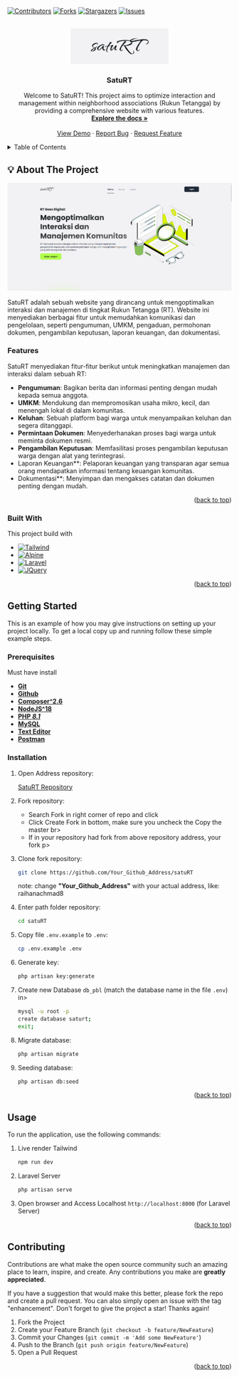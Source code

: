 <a name="readme-top"></a>
[![Contributors][contributors-shield]][contributors-url]
[![Forks][forks-shield]][forks-url]
[![Stargazers][stars-shield]][stars-url]
[![Issues][issues-shield]][issues-url]

<br />
<div align="center">
  <a href="https://github.com/Eddav29/satuRT">
    <img src="./public/assets/images/satuRT.png" alt="Logo" height="80">
  </a>

  <h3 align="center">SatuRT</h3>

  <p align="center">
    Welcome to SatuRT! This project aims to optimize interaction and management within neighborhood associations (Rukun Tetangga) by providing a comprehensive website with various features. 
    <br />
    <a href="https://github.com/Eddav29/satuRT"><strong>Explore the docs »</strong></a>
    <br />
    <br />
    <a href="https://saturt.cloud">View Demo</a>
    ·
    <a href="https://github.com/Eddav29/satuRT/issues/new?labels=bug&template=bug-report---.md">Report Bug</a>
    ·
    <a href="https://github.com/Eddav29/satuRT/issues/new?labels=enhancement&template=feature-request---.md">Request Feature</a>
  </p>
</div>



<!-- TABLE OF CONTENTS -->
<details>
  <summary>Table of Contents</summary>
  <ol>
    <li>
      <a href="#about-the-project">About The Project</a>
      <ul>
      <li><a href="#features">Features</a></li>
        <li><a href="#built-with">Built With</a></li>
      </ul>
    </li>
    <li>
      <a href="#getting-started">Getting Started</a>
      <ul>
        <li><a href="#prerequisites">Prerequisites</a></li>
        <li><a href="#installation">Installation</a></li>
      </ul>
    </li>
    <li><a href="#usage">Usage</a></li>
    <li><a href="#contributing">Contributing</a></li>
  </ol>
</details>



<!-- ABOUT THE PROJECT -->
<h2 id="about-the-project">💡 About The Project</h2>

[![Product Name Screen Shot](public/assets/images/homescreen-screenshot.png)](public/assets/images/homescreen-screenshot.png)

SatuRT adalah sebuah website yang dirancang untuk mengoptimalkan interaksi dan manajemen di tingkat Rukun Tetangga (RT). Website ini menyediakan berbagai fitur untuk memudahkan komunikasi dan pengelolaan, seperti pengumuman, UMKM, pengaduan, permohonan dokumen, pengambilan keputusan, laporan keuangan, dan dokumentasi.

### Features

SatuRT menyediakan fitur-fitur berikut untuk meningkatkan manajemen dan interaksi dalam sebuah RT:
- **Pengumuman**: Bagikan berita dan informasi penting dengan mudah kepada semua anggota.
- **UMKM**: Mendukung dan mempromosikan usaha mikro, kecil, dan menengah lokal di dalam komunitas.
- **Keluhan**: Sebuah platform bagi warga untuk menyampaikan keluhan dan segera ditanggapi.
- **Permintaan Dokumen**: Menyederhanakan proses bagi warga untuk meminta dokumen resmi.
- **Pengambilan Keputusan**: Memfasilitasi proses pengambilan keputusan warga dengan alat yang terintegrasi.
- Laporan Keuangan**: Pelaporan keuangan yang transparan agar semua orang mendapatkan informasi tentang keuangan komunitas.
- Dokumentasi**: Menyimpan dan mengakses catatan dan dokumen penting dengan mudah.


<p align="right">(<a href="#readme-top">back to top</a>)</p>



### Built With
This project build with

* [![Tailwind][Tailwind.com]][Tailwind-url]
* [![Alpine][Alpine.dev]][Alpine-url]
* [![Laravel][Laravel.com]][Laravel-url]
* [![JQuery][JQuery.com]][JQuery-url]

<p align="right">(<a href="#readme-top">back to top</a>)</p>


## Getting Started

This is an example of how you may give instructions on setting up your project locally.
To get a local copy up and running follow these simple example steps.

### Prerequisites
Must have install

-   **[Git](https://git-scm.com/downloads)**
-   **[Github](https://github.com)**
-   **[Composer^2.6](https://getcomposer.org/download/)**
-   **[NodeJS^18](https://nodejs.org/en/download/current)**
-   **[PHP _8.1_](https://www.php.net/downloads.php)**
-   **[MySQL](https://www.mysql.com/)**
-   **[Text Editor](https://code.visualstudio.com/)**
-   **[Postman](https://www.postman.com/downloads/)**

### Installation



1. Open Address repository:

   [SatuRT Repository](https://github.com/Eddav29/satuRT)

2. Fork repository:

    - Search Fork in right corner of repo and click
    - Click Create Fork in bottom, make sure you uncheck the Copy the master br>
    - If in your repository had fork from above repository address, your fork p>

3. Clone fork repository:

    ```bash
    git clone https://github.com/Your_Github_Address/satuRT
    ```
    
    note: change **"Your_Github_Address"** with your actual address, like: raihanachmad8 

4. Enter path folder repository:

    ```bash
    cd satuRT
    ```

5. Copy file `.env.example` to `.env`:

    ```bash
    cp .env.example .env
    ```

6. Generate key:

    ```bash
    php artisan key:generate
    ```

7. Create new Database `db_pbl` (match the database name in the file `.env`) in>

    ```bash
    mysql -u root -p
    create database saturt;
    exit;
    ```

8. Migrate database:

    ```bash
    php artisan migrate
    ```

9. Seeding database:

     ```bash
     php artisan db:seed
     ```




<p align="right">(<a href="#readme-top">back to top</a>)</p>

## Usage

To run the application, use the following commands:

1. Live render Tailwind
    ```bash
    npm run dev
     ```
2. Laravel Server 
    ```bash
    php artisan serve
     ```
3. Open browser and Access Localhost `http://localhost:8000` (for Laravel Server)


<p align="right">(<a href="#readme-top">back to top</a>)</p>


<!-- CONTRIBUTING -->
## Contributing

Contributions are what make the open source community such an amazing place to learn, inspire, and create. Any contributions you make are **greatly appreciated**.

If you have a suggestion that would make this better, please fork the repo and create a pull request. You can also simply open an issue with the tag "enhancement".
Don't forget to give the project a star! Thanks again!

1. Fork the Project
2. Create your Feature Branch (`git checkout -b feature/NewFeature`)
3. Commit your Changes (`git commit -m 'Add some NewFeature'`)
4. Push to the Branch (`git push origin feature/NewFeature`)
5. Open a Pull Request

<p align="right">(<a href="#readme-top">back to top</a>)</p>



[contributors-shield]: https://img.shields.io/github/contributors/Eddav29/satuRT.svg?style=for-the-badge
[contributors-url]: https://github.com/Eddav29/satuRT/graphs/contributors
[forks-shield]: https://img.shields.io/github/forks/Eddav29/satuRT.svg?style=for-the-badge
[forks-url]: https://github.com/Eddav29/satuRT/network/members
[stars-shield]: https://img.shields.io/github/stars/Eddav29/satuRT.svg?style=for-the-badge
[stars-url]: https://github.com/Eddav29/satuRT/stargazers
[issues-shield]: https://img.shields.io/github/issues/Eddav29/satuRT.svg?style=for-the-badge
[issues-url]: https://github.com/Eddav29/satuRT/issues
[product-screenshot]: ./public/assets/images/homescreen-screenshot.png

[Alpine.dev]: https://img.shields.io/badge/Alpine.js-8BC0D0?logo=alpinedotjs&logoColor=fff
[Alpine-url]: https://alpinejs.dev/
[Tailwind.com]: https://img.shields.io/badge/tailwindcss-0F172A?&logo=tailwindcss
[Tailwind-url]: https://tailwindcss.com/
[Laravel.com]: https://img.shields.io/badge/Laravel-FF2D20?style=for-thebadge&logo=laravel&logoColor=white
[Laravel-url]: https://laravel.com
[Bootstrap.com]: https://img.shields.io/badge/Bootstrap-563D7C?style=for-the-badge&logo=bootstrap&logoColor=white
[Bootstrap-url]: https://getbootstrap.com
[JQuery.com]: https://img.shields.io/badge/jQuery-0769AD?style=for-the-badge&logo=jquery&logoColor=white
[JQuery-url]: https://jquery.com 
